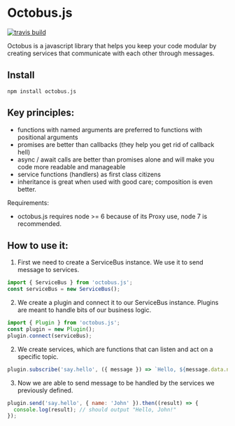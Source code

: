 # Octobus.js

[![travis build](https://img.shields.io/travis/viczam/octobus.svg)](https://travis-ci.org/viczam/octobus)


Octobus is a javascript library that helps you keep your code modular by creating services that communicate with each other through messages.

## Install

```
npm install octobus.js
```

## Key principles:
- functions with named arguments are preferred to functions with positional arguments
- promises are better than callbacks (they help you get rid of callback hell)
- async / await calls are better than promises alone and will make you code more readable and manageable
- service functions (handlers) as first class citizens
- inheritance is great when used with good care; composition is even better.

Requirements:
- octobus.js requires node >= 6 because of its Proxy use, node 7 is recommended.

## How to use it:

1) First we need to create a ServiceBus instance. We use it to send message to services.

```js
import { ServiceBus } from 'octobus.js';
const serviceBus = new ServiceBus();
```

2) We create a plugin and connect it to our ServiceBus instance. Plugins are meant to handle bits of our business logic.

```js
import { Plugin } from 'octobus.js';
const plugin = new Plugin();
plugin.connect(serviceBus);
```

2) We create services, which are functions that can listen and act on a specific topic.

```js
plugin.subscribe('say.hello', ({ message }) => `Hello, ${message.data.name}!`);
```

3) Now we are able to send message to be handled by the services we previously defined.

```js
plugin.send('say.hello', { name: 'John' }).then((result) => {
  console.log(result); // should output "Hello, John!"
});
```
